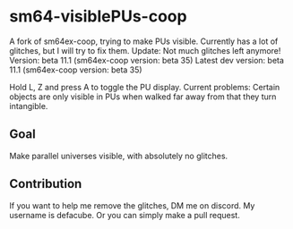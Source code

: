 # sm64-visiblePUs-coop
A fork of sm64ex-coop, trying to make PUs visible.
Currently has a lot of glitches, but I will try to fix them.
Update: Not much glitches left anymore!
Version: beta 11.1 (sm64ex-coop version: beta 35)
Latest dev version: beta 11.1 (sm64ex-coop version: beta 35)

Hold L, Z and press A to toggle the PU display.
Current problems: Certain objects are only visible in PUs when walked far away from that they turn intangible.

## Goal
Make parallel universes visible, with absolutely no glitches.

## Contribution
If you want to help me remove the glitches, DM me on discord. My username is defacube.
Or you can simply make a pull request.
